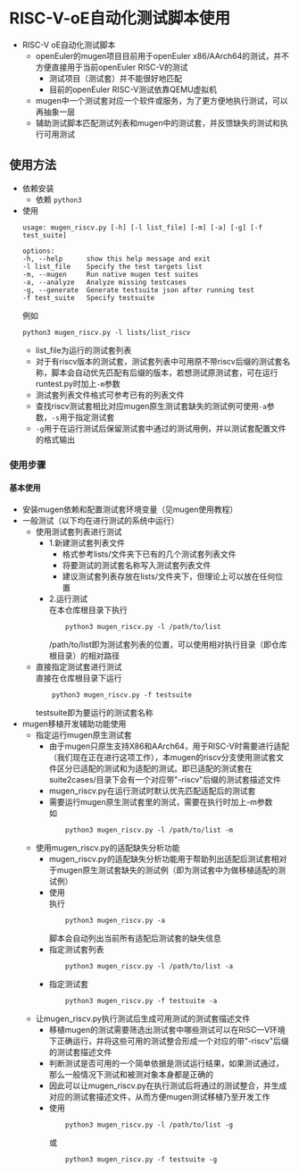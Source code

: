 # RISC-V-oE自动化测试脚本使用  
- RISC-V oE自动化测试脚本  
    - openEuler的mugen项目目前用于openEuler x86/AArch64的测试，并不方便直接用于当前openEuler RISC-V的测试  
        - 测试项目（测试套）并不能很好地匹配  
        - 目前的openEuler RISC-V测试依靠QEMU虚拟机
    - mugen中一个测试套对应一个软件或服务，为了更方便地执行测试，可以再抽象一层  
    - 辅助测试脚本匹配测试列表和mugen中的测试套，并反馈缺失的测试和执行可用测试  
## 使用方法  
- 依赖安装  
    - 依赖 ```python3```  
- 使用  
    ```shell  
    usage: mugen_riscv.py [-h] [-l list_file] [-m] [-a] [-g] [-f test_suite]

    options:
    -h, --help      show this help message and exit
    -l list_file    Specify the test targets list
    -m, --mugen     Run native mugen test suites
    -a, --analyze   Analyze missing testcases
    -g, --generate  Generate testsuite json after running test
    -f test_suite   Specify testsuite
    ```  
    例如
    ```shell
    python3 mugen_riscv.py -l lists/list_riscv
    ```
    - list_file为运行的测试套列表  
    - 对于有riscv版本的测试套，测试套列表中可用原不带riscv后缀的测试套名称，脚本会自动优先匹配有后缀的版本，若想测试原测试套，可在运行runtest.py时加上```-m```参数  
    - 测试套列表文件格式可参考已有的列表文件  
    - 查找riscv测试套相比对应mugen原生测试套缺失的测试例可使用```-a```参数，```-s```用于指定测试套  
    - ```-g```用于在运行测试后保留测试套中通过的测试用例，并以测试套配置文件的格式输出  
### 使用步骤  
#### 基本使用  
- 安装mugen依赖和配置测试套环境变量（见mugen使用教程）  
- 一般测试（以下均在进行测试的系统中运行）  
    - 使用测试套列表进行测试  
        - 1.新建测试套列表文件  
            - 格式参考lists/文件夹下已有的几个测试套列表文件  
            - 将要测试的测试套名称写入测试套列表文件  
            - 建议测试套列表存放在lists/文件夹下，但理论上可以放在任何位置  
        - 2.运行测试  
            在本仓库根目录下执行  
            ```shell
                python3 mugen_riscv.py -l /path/to/list  
            ```
            /path/to/list即为测试套列表的位置，可以使用相对执行目录（即仓库根目录）的相对路径  
    - 直接指定测试套进行测试  
        直接在仓库根目录下运行  
        ```shell
            python3 mugen_riscv.py -f testsuite
        ```
        testsuite即为要运行的测试套名称  
- mugen移植开发辅助功能使用  
    - 指定运行mugen原生测试套  
        - 由于mugen只原生支持X86和AArch64，用于RISC-V时需要进行适配（我们现在正在进行这项工作），本mugen的riscv分支使用测试套文件区分已适配的测试和为适配的测试。即已适配的测试套在suite2cases/目录下会有一个对应带"-riscv"后缀的测试套描述文件  
        - mugen_riscv.py在运行测试时默认优先匹配适配后的测试套
        - 需要运行mugen原生测试套里的测试，需要在执行时加上-m参数  
            如
            ```shell
                python3 mugen_riscv.py -l /path/to/list -m
            ```
    - 使用mugen_riscv.py的适配缺失分析功能  
        - mugen_riscv.py的适配缺失分析功能用于帮助列出适配后测试套相对于mugen原生测试套缺失的测试例（即为测试套中为做移植适配的测试例）  
        - 使用  
            执行
            ```shell
                python3 mugen_riscv.py -a
            ```
            脚本会自动列出当前所有适配后测试套的缺失信息  
        - 指定测试套列表  
            ```shell
                python3 mugen_riscv.py -l /path/to/list -a
            ```
        - 指定测试套  
            ```shell
                python3 mugen_riscv.py -f testsuite -a
            ```
    - 让mugen_riscv.py执行测试后生成可用测试的测试套描述文件  
        - 移植mugen的测试需要筛选出测试套中哪些测试可以在RISC—V环境下正确运行，并将这些可用的测试整合形成一个对应的带"-riscv"后缀的测试套描述文件  
        - 判断测试是否可用的一个简单依据是测试运行结果，如果测试通过，那么一般情况下测试和被测对象本身都是正确的  
        - 因此可以让mugen_riscv.py在执行测试后将通过的测试整合，并生成对应的测试套描述文件，从而方便mugen测试移植乃至开发工作  
        - 使用  
            ```shell
                python3 mugen_riscv.py -l /path/to/list -g
            ```
            或
            ```shell
                python3 mugen_riscv.py -f testsuite -g
            ```

